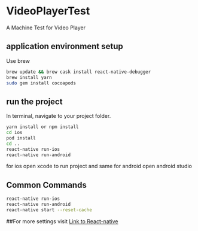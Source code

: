 # VideoPlayerTest
 A Machine Test for Video Player

 ## application environment setup
 Use brew
 ```bash
 brew update && brew cask install react-native-debugger
 brew install yarn
 sudo gem install cocoapods
 ```

 ## run the project
 In terminal, navigate to your project folder.
 ```bash
 yarn install or npm install
 cd ios
 pod install
 cd ..
 react-native run-ios
 react-native run-android
 ```
 for ios open xcode to run project and same for android open android studio

 ## Common Commands
 ```bash
 react-native run-ios
 react-native run-android
 react-native start --reset-cache
 ```

 ##For more settings visit
 [Link to React-native](https://reactnative.dev/docs/environment-setup)
